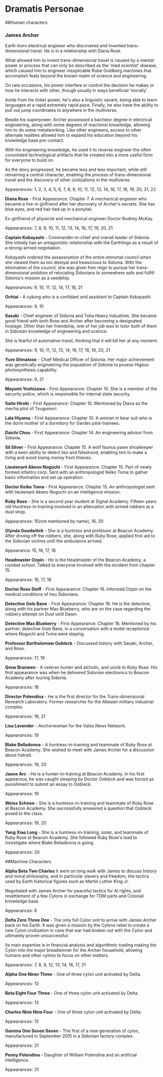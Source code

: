 # **Dramatis Personae**


##Human characters

### **James Archer**

Earth-born electrical engineer who discovered and invented trans-dimensional travel. He is in a relationship with Diana Rose.

What allowed him to invent trans-dimensional travel is caused by a mental power or process that can only be described as the 'mad scientist' disease, which caused him to engineer inexplicable Rube Goldberg machines that accomplish feats beyond the known realm of science and engineering.

On rare occasions, his power interfere or control the decision he makes or how he interacts with other, though usually in ways beneficial 'morally'.

Aside from his tinker power, he's also a linguistic savant, being able to learn languages at a rapid extremely rapid pace. Finally, he also have the ability to pull out jump coordinates to anywhere in the multiverse.

Beside his superpower, Archer possessed a bachelor degree in electrical engineering, along with some degrees of machinist knowledge, allowing him to do some metalworking. Like other engineers, access to other alternate realities allowed him to expand his education beyond his knowledge base pre-contact.

With his engineering knowledge, he used it to reverse engineer the often convoluted technological artifacts that he created into a more useful form for everyone to build on.

As the story progressed, he became less and less important, while still remaining a central character, enabling the process of trans-dimensional travel and the discovery of other civilizations in the multiverse.

Appearances: 1, 2, 3, 4, 5, 6, 7, 8, 9, 10, 11, 12, 13, 14, 16, 17, 18, 19, 20, 21, 22


**Diana Rose** - First Appearance: Chapter 7. A mechanical engineer who became a live-in girlfriend after her discovery of Archer's secrets. She has blue eyes, and red hair tied up in a ponytail.

Ex-girlfriend of physicist and mechanical engineer Doctor Rodney McKay.

Appearances: 7, 8, 9, 10, 11, 12, 13, 14, 16, 17, 19, 20, 21

**Captain Kobayashi** - Commander-in-chief and overall leader of Sidonia. She initially has an antagonistic relationship with the Earthlings as a result of a strong-armed negotiation.

Kobayashi ordered the assassination of the entire immortal council when she viewed them as too disloyal and treasonous to Sidonia. With the elimination of the council, she was given free reign to pursue her trans-dimensional ambition of relocating Sidonians to somewhere safe and fulfill Sidonia's mission as a seedship.

Appearances: 9, 10, 11, 12, 14, 17, 18, 21

**Ochiai** - A cyborg who is a confidant and assistant to Captain Kobayashi.

Appearances: 9, 10

**Sasaki** - Chief engineer of Sidonia and Toha Heavy Industries. She became good friend with both Rose and Archer after becoming a designated hostage. Other than her friendship, one of her job was to tutor both of them in Sidonian knowledge of engineering and science.

She is fearful of automative travel, thinking that it will kill her at any moment.

Appearances: 9, 10, 11, 12, 13, 14, 16, 17, 18, 19, 20, 21

**Yure Shinatose** - Chief Medical Officer of Sidonia. Her major achievement was genetically engineering the population of Sidonia to posess Higeus photosynthesis capability.

Appearances: 9, 21

**Mayumi Yoshizawa** - First Appearance: Chapter 10. She is a member of the security police, which is responsible for internal state security.

**Saito Hiroki** - First Appearance: Chapter 10. Mentioned by Diana as the mecha pilot of Tsugumori.

**Lala Hiyama** - First Appearance: Chapter 10. A woman in bear suit who is the dorm mother of a dormitory for Gardes pilot-trainees.

**Daichi Chou** - First Appearance: Chapter 14. An engineering advisor from Sidonia.

**Sil Silver** - First Appearance: Chapter 15. A wolf faunus pawn shopkeeper with a keen ability to detect lies and falsehood, enabling him to make a living and avoid losing money from thieves.

**Lieutenant Akeno Noguchi** - First Appearance: Chapter 15. Part of newly formed infantry corp. Sent with an anthropologist Keiko Toma to gather basic information and set up operation.

**Doctor Keiko Toma** - First Appearance: Chapter 15. An anthropologist sent with lieutenant Akeno Noguchi on an intelligence mission.

**Ruby Rose** - She is a second year student at Signal Academy. Fifteen years old Huntress-in-training involved in an altercation with armed robbers at a dust shop.

Appearances: 15(not mentioned by name), 16, 20

**Glynda Goodwitch** - She is a huntress and professor at Beacon Academy. After driving off the robbers, she, along with Ruby Rose, applied first aid to the Sidonian victims until the ambulance arrived.

Appearance: 15, 16, 17, 18

**Headmaster Ozpin** - He is the Headmaster of the Beacon Academy, a combat school. Talked to everyone involved with the incident from chapter 15.

Appearances: 16, 17, 18

**Doctor Ross Steff** - First Appearance: Chapter 16. Informed Ozpin on the medical conditions of two Sidonians.

**Detective Gole Bane** - First Appearance: Chapter 16. He is the detective, along with his partner Max Blueberry, who are on the case regarding the robbery attempt on Dust until Dawn.

**Detective Max Blueberry** - First Appearance: Chapter 16. Mentioned by his partner, detective Gole Bane, in a conversation with a motel receptionist where Noguchi and Toma were staying.

**Professor Bartholomew Oobleck** - Discussed history with Sasaki, Archer, and Rose.

Appearances: 17, 19

**Qrow Branwen** - A veteran hunter and alcholic, and uncle to Ruby Rose. His first appearance was when he delivered Sidonian electronics to Beacon Academy after touring Sidonia.

Appearances: 18

**Director Polendina** - He is the first director for the Trans-dimensional Research Laboratory. Former researcher for the Atlasian military industrial complex.

Appearances: 18, 21

**Lisa Lavender** - Anchorwoman for the Vales News Network.

Appearances: 19

**Blake Belladonna** - A huntress-in-training and teammate of Ruby Rose at Beacon Academy. She wished to meet with James Archer for a discussion about hatred.

Appearances: 19, 20

**Jaune Arc** - He is a hunter-in-training at Beacon Academy. In his first appearnce, he was caught sleeping by Doctor Oobleck and was forced as punishment to submit an essay to Oobleck.

Appearances: 19

**Weiss Schnee** - She is a huntress-in-training and teammate of Ruby Rose at Beacon Academy. She successfully answered a question that Oobleck posed to the class.

Appearances: 19, 20

**Yang Xiao Long** - She is a huntress-in-training, sister, and teammate of Ruby Rose at Beacon Academy. She followed Ruby Rose's lead to investigate where Blake Belladonna is going.

Appearances: 20

##Machine Characters

**Alpha Beta Two Charles** It went on long walk with James to discuss history and moral philosophy, and in particular slavery and freedom, the tactics used by Earth historical figures such as Martin Luther King Jr.

Negotiated with James Archer for peaceful tactics for AI rights, and resettlement of a few Cylons in exchange for TDM parts and Colonial knowledge base.

Appearances: 6

**Delta Zero Three One** - The only full Cylon unit to arrive with James Archer back on his Earth. It was given a mission by the Cylons rebel to create a new Cylon civilization in case that war had broken out with the Cylon and ultimately proven unsuccessful.

Its main expertise is in financial analysis and algorithmic trading making the Cylon into the major breadwinner for the Archer household, allowing humans and other cylons to focus on other matters.

Appearances: 7, 8, 9, 12, 13, 14, 16, 17, 21

**Alpha One Niner Three** - One of three cylon unit activated by Delta.

Appearances: 13

**Beta Eight Four Three** - One of three cylon unit activated by Delta.

Appearances: 13

**Charles Nine Nine Four** - One of three cylon unit activated by Delta.

Appearances: 13

**Gamma One Seven Seven** - The first of a new generation of cylon, manufactured in September 2015 in a Sidonian factory complex.

Appearances: 21

**Penny Polendina** - Daughter of William Polendina and an artificial intelligence.

Appearances: 21

